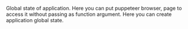 Global state of application.
Here you can put puppeteer browser, page to access it without passing as function argument.
Here you can create application global state.